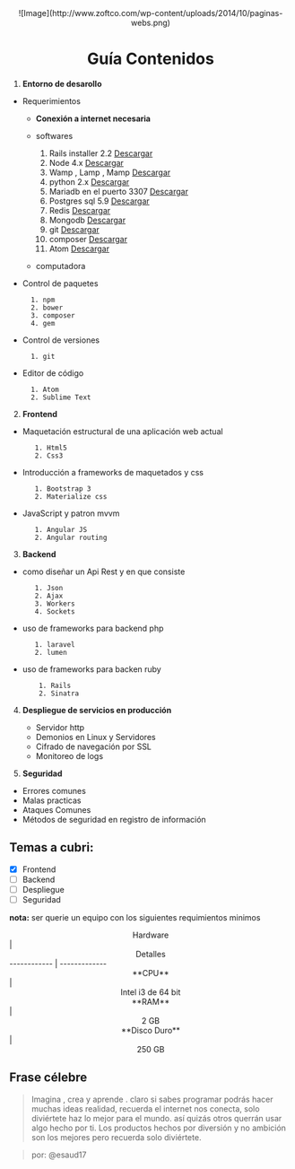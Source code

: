 <center>![Image](http://www.zoftco.com/wp-content/uploads/2014/10/paginas-webs.png)</center>

# <center>  Guía Contenidos</center>

1. **Entorno de desarollo**

  - Requerimientos

      - **Conexión a internet necesaria**
      - softwares

        1.  Rails installer 2.2 [Descargar](http://railsinstaller.org/en)
        2.  Node 4.x [Descargar](https://nodejs.org/es/)
        3.  Wamp , Lamp , Mamp [Descargar](http://www.wampserver.com/)
        4.  python 2.x [Descargar](https://www.python.org/)
        5.  Mariadb en el puerto 3307 [Descargar](https://downloads.mariadb.org/mariadb/10.1.18/)
        6.  Postgres sql 5.9 [Descargar](https://www.postgresql.org/download/)
        7.  Redis [Descargar](https://github.com/rgl/redis/downloads)
        8.  Mongodb [Descargar](https://www.mongodb.com/es)
        9.  git [Descargar](https://git-scm.com/)
        10. composer [Descargar](https://getcomposer.org/download/)
        10. Atom [Descargar](https://atom.io/)

      - computadora


  - Control de paquetes

          1. npm
          2. bower
          3. composer
          4. gem

  - Control de versiones

          1. git

  - Editor de código

          1. Atom
          2. Sublime Text

2. **Frontend**

  - Maquetación estructural de una aplicación web actual

           1. Html5
           2. Css3

  - Introducción a frameworks de maquetados y css

           1. Bootstrap 3
           2. Materialize css

  - JavaScript y patron mvvm

           1. Angular JS
           2. Angular routing

3. **Backend**

  - como diseñar un Api Rest y en que consiste

           1. Json
           2. Ajax
           3. Workers
           4. Sockets

  - uso de frameworks para backend php

           1. laravel
           2. lumen

  - uso de frameworks para backen ruby

            1. Rails
            2. Sinatra

4. **Despliegue de servicios en producción**

    - Servidor http
    - Demonios en Linux y Servidores
    - Cifrado de navegación por SSL
    - Monitoreo de logs

5. **Seguridad**

  - Errores comunes
  - Malas practicas
  - Ataques Comunes
  - Métodos de seguridad en registro de información

## Temas a cubri:

- [x] Frontend
- [ ] Backend
- [ ] Despliegue
- [ ] Seguridad

**nota:** ser querie un equipo con los siguientes requimientos minimos

<center>Hardware</center>  | <center>Detalles</center>
------------ | -------------
<center>**CPU**</center> |<center> Intel i3 de 64 bit </center>
<center>**RAM**</center> |<center> 2 GB</center>
<center>**Disco Duro**</center> |<center> 250 GB </center>


## Frase célebre

>Imagina , crea y aprende . claro si sabes programar podrás hacer muchas ideas realidad, recuerda el internet nos conecta, solo diviértete haz lo mejor para el mundo. así quizás otros querrán usar algo hecho por ti. Los productos hechos por diversión y no ambición son los mejores pero recuerda solo diviértete.

> por: @esaud17
